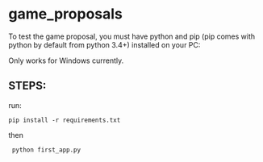 # game_proposals

To test the game proposal, you must have python and pip (pip comes with python by default from python 3.4+) installed on your PC:

Only works for Windows currently.

## STEPS:

run:

```pip install -r requirements.txt```

then 

``` python first_app.py```
